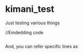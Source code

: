 # kimani_test

Just testing various things

//Emdedding code

```c++:src/i2c_address_detect.ino

```

And, you can refer specific lines as
```c++:src/i2c_address_detect.ino [4-5]
 
```
